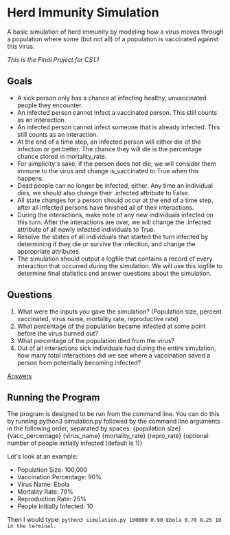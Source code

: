# Herd Immunity Simulation

A basic simulation of herd immunity by modeling how a virus moves through a population where some (but not all) of a population is vaccinated against this virus.

*This is the Final Project for CS1.1*

## Goals

- A sick person only has a chance at infecting healthy, unvaccinated people they encounter.
- An infected person cannot infect a vaccinated person. This still counts as an interaction.
- An infected person cannot infect someone that is already infected. This still counts as an interaction.
- At the end of a time step, an infected person will either die of the infection or get better. The chance they will die is the percentage chance stored in mortality_rate.
- For simplicity's sake, if the person does not die, we will consider them immune to the virus and change is_vaccinated to True when this happens.
- Dead people can no longer be infected, either. Any time an individual dies, we should also change their .infected attribute to False.
- All state changes for a person should occur at the end of a time step, after all infected persons have finished all of their interactions.
- During the interactions, make note of any new individuals infected on this turn. After the interactions are over, we will change the .infected attribute of all newly infected individuals to True.
- Resolve the states of all individuals that started the turn infected by determining if they die or survive the infection, and change the appropriate attributes.
- The simulation should output a logfile that contains a record of every interaction that occurred during the simulation. We will use this logfile to determine final statistics and answer questions about the simulation.

## Questions

1. What were the inputs you gave the simulation? (Population size, percent vaccinated, virus name, mortality rate, reproductive rate)
2. What percentage of the population became infected at some point before the virus burned out?
3. What percentage of the population died from the virus?
4. Out of all interactions sick individuals had during the entire simulation, how many total interactions did we see where a vaccination saved a person from potentially becoming infected?

[Answers](answers.txt)

## Running the Program

The program is designed to be run from the command line. You can do this by running python3 simulation.py followed by the command line arguments in the following order, separated by spaces: {population size} {vacc_percentage} {virus_name} {mortality_rate} {repro_rate} {optional: number of people initially infected (default is 1)}

Let's look at an example:

- Population Size: 100,000
- Vaccination Percentage: 90%
- Virus Name: Ebola
- Mortality Rate: 70%
- Reproduction Rate: 25%
- People Initially Infected: 10

Then I would type:
`python3 simulation.py 100000 0.90 Ebola 0.70 0.25 10 in the terminal.`

